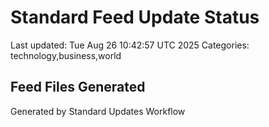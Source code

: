 # Standard Feed Update Status
Last updated: Tue Aug 26 10:42:57 UTC 2025
Categories: technology,business,world

## Feed Files Generated

Generated by Standard Updates Workflow
